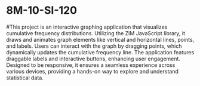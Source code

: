 # 8M-10-SI-120

#This project is an interactive graphing application that visualizes cumulative frequency distributions. Utilizing the ZIM JavaScript library, it draws and animates graph elements like vertical and horizontal lines, points, and labels. Users can interact with the graph by dragging points, which dynamically updates the cumulative frequency line. The application features draggable labels and interactive buttons, enhancing user engagement. Designed to be responsive, it ensures a seamless experience across various devices, providing a hands-on way to explore and understand statistical data.

